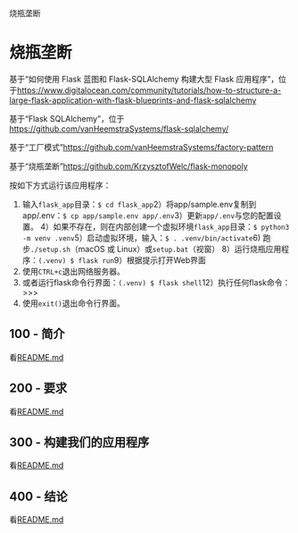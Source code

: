 烧瓶垄断

# 烧瓶垄断

基于“如何使用 Flask 蓝图和 Flask-SQLAlchemy 构建大型 Flask 应用程序”，位于<https://www.digitalocean.com/community/tutorials/how-to-structure-a-large-flask-application-with-flask-blueprints-and-flask-sqlalchemy>

基于“Flask SQLAlchemy”，位于<https://github.com/vanHeemstraSystems/flask-sqlalchemy/>

基于“工厂模式”<https://github.com/vanHeemstraSystems/factory-pattern>

基于“烧瓶垄断”<https://github.com/KrzysztofWelc/flask-monopoly>

按如下方式运行该应用程序：

1) 输入`flask_app`目录：`$ cd flask_app`2）将app/sample.env复制到app/.env：`$ cp app/sample.env app/.env`3）更新`app/.env`与您的配置设置。
4）如果不存在，则在内部创建一个虚拟环境`flask_app`目录：`$ python3 -m venv .venv`5）启动虚拟环境，输入：`$ . .venv/bin/activate`6) 跑步`./setup.sh`（macOS 或 Linux）或`setup.bat`（视窗）
8）运行烧瓶应用程序：`(.venv) $ flask run`9）根据提示打开Web界面
10) 使用`CTRL+c`退出网络服务器。
11) 或者运行flask命令行界面：`(.venv) $ flask shell`12）执行任何flask命令：>>>
13) 使用`exit()`退出命令行界面。

## 100 - 简介

看[README.md](./100/README.md)

## 200 - 要求

看[README.md](./200/README.md)

## 300 - 构建我们的应用程序

看[README.md](./300/README.md)

## 400 - 结论

看[README.md](./400/README.md)

